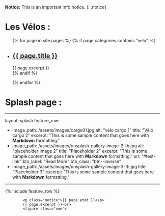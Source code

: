 **Notice:** This is an important info notice.
{: .notice}



<h1>Les Vélos :</h1>

<ul>
  {% for page in site.pages %}
    {% if page.categories contains "velo" %}
        <li>
            <h2><a href="{{ page.url }}">{{ page.title }}</a></h2>
            {{ page.excerpt }}
        </li> 
    {% endif %}

    
  {% endfor %}
</ul>


# Splash page :
---
layout: splash
feature_row:
  - image_path: /assets/images/cargo01.jpg
    alt: "vélo cargo 1"
    title: "Vélo cargo 2"
    excerpt: "This is some sample content that goes here with **Markdown** formatting."
  - image_path: /assets/images/unsplash-gallery-image-2-th.jpg
    alt: "placeholder image 2"
    title: "Placeholder 2"
    excerpt: "This is some sample content that goes here with **Markdown** formatting."
    url: "#test-link"
    btn_label: "Read More"
    btn_class: "btn--inverse"
  - image_path: /assets/images/unsplash-gallery-image-3-th.jpg
    title: "Placeholder 3"
    excerpt: "This is some sample content that goes here with **Markdown** formatting."
---
{% include feature_row %}


            <p class="notice">{{ page.etat }}</p>
            {{ page.excerpt }}<br>
            <figure class="one">